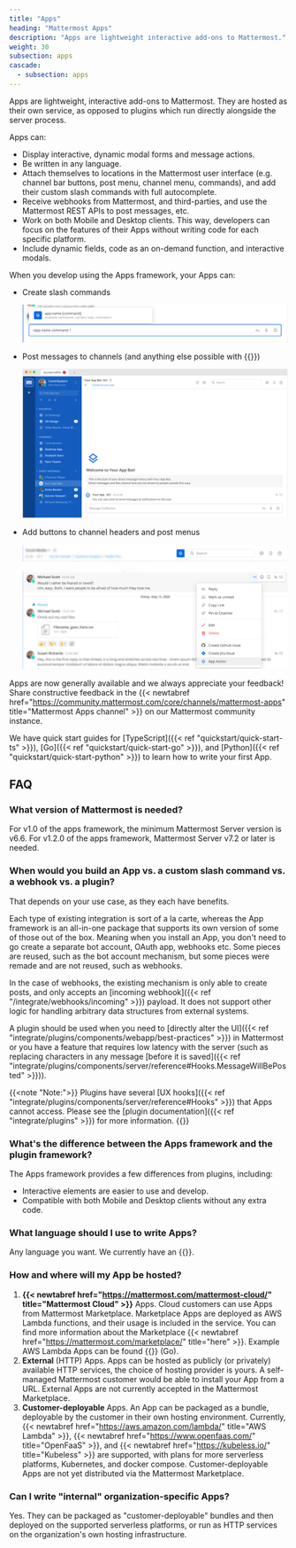 ```yaml
---
title: "Apps"
heading: "Mattermost Apps"
description: "Apps are lightweight interactive add-ons to Mattermost."
weight: 30
subsection: apps
cascade:
  - subsection: apps
---
```


Apps are lightweight, interactive add-ons to Mattermost. They are hosted as their own service, as opposed to plugins which run directly alongside the server process.

Apps can:

- Display interactive, dynamic modal forms and message actions.
- Be written in any language.
- Attach themselves to locations in the Mattermost user interface (e.g. channel bar buttons, post menu, channel menu, commands), and add their custom slash commands with full autocomplete.
- Receive webhooks from Mattermost, and third-parties, and use the Mattermost REST APIs to post messages, etc.
- Work on both Mobile and Desktop clients. This way, developers can focus on the features of their Apps without writing code for each specific platform.
- Include dynamic fields, code as an on-demand function, and interactive modals.

When you develop using the Apps framework, your Apps can:

- Create slash commands

  ![image](app-slash-command-zoomed-in.png)

- Post messages to channels (and anything else possible with {{<newtabref title="Mattermost's API" href="https://api.mattermost.com/">}})

  ![image](app-bot.png)

- Add buttons to channel headers and post menus

  ![image](app-channel-header-zoomed-in.png)

  ![image](app-action-zoomed-in.png)

Apps are now generally available and we always appreciate your feedback! Share constructive feedback in the {{< newtabref href="https://community.mattermost.com/core/channels/mattermost-apps" title="Mattermost Apps channel" >}} on our Mattermost community instance.

We have quick start guides for [TypeScript]({{< ref "quickstart/quick-start-ts" >}}), [Go]({{< ref "quickstart/quick-start-go" >}}), and [Python]({{< ref "quickstart/quick-start-python" >}}) to learn how to write your first App.

## FAQ

### What version of Mattermost is needed?
    
For v1.0 of the apps framework, the minimum Mattermost Server version is v6.6.
For v1.2.0 of the apps framework, Mattermost Server v7.2 or later is needed.
    
### When would you build an App vs. a custom slash command vs. a webhook vs. a plugin?

That depends on your use case, as they each have benefits.

Each type of existing integration is sort of a la carte, whereas the App framework is an all-in-one package that supports its own version of some of those out of the box. Meaning when you install an App, you don't need to go create a separate bot account, OAuth app, webhooks etc. Some pieces are reused, such as the bot account mechanism, but some pieces were remade and are not reused, such as webhooks.

In the case of webhooks, the existing mechanism is only able to create posts, and only accepts an [incoming webhook]({{< ref "/integrate/webhooks/incoming" >}}) payload. It does not support other logic for handling arbitrary data structures from external systems.

A plugin should be used when you need to [directly alter the UI]({{< ref "integrate/plugins/components/webapp/best-practices" >}}) in Mattermost or you have a feature that requires low latency with the server (such as replacing characters in any message [before it is saved]({{< ref "integrate/plugins/components/server/reference#Hooks.MessageWillBePosted" >}})).

{{<note "Note:">}}
Plugins have several [UX hooks]({{< ref "integrate/plugins/components/server/reference#Hooks" >}}) that Apps cannot access. Please see the [plugin documentation]({{< ref "integrate/plugins" >}}) for more information.
{{</note>}}

### What's the difference between the Apps framework and the plugin framework?

The Apps framework provides a few differences from plugins, including:

-   Interactive elements are easier to use and develop.
-   Compatible with both Mobile and Desktop clients without any extra code.

### What language should I use to write Apps?

Any language you want. We currently have an {{<newtabref title="official driver for Go" href="https://pkg.go.dev/github.com/mattermost/mattermost-plugin-apps/apps">}}.

### How and where will my App be hosted?

1. **{{< newtabref href="https://mattermost.com/mattermost-cloud/" title="Mattermost Cloud" >}}** Apps. Cloud
   customers can use Apps from Mattermost Marketplace. Marketplace Apps are
   deployed as AWS Lambda functions, and their usage is included in the service.
   You can find more information about the Marketplace {{< newtabref href="https://mattermost.com/marketplace/" title="here" >}}. Example AWS Lambda Apps can be
   found
   {{<newtabref title="here" href="https://github.com/mattermost/mattermost-app-examples/tree/master/golang/serverless">}}
   (Go).
2. **External** (HTTP) Apps. Apps can be hosted as publicly (or privately) available HTTP
   services, the choice of hosting provider is yours. A self-managed Mattermost
   customer would be able to install your App from a URL. External Apps are not
   currently accepted in the Mattermost Marketplace.
3. **Customer-deployable** Apps. An App can be packaged as a bundle, deployable
   by the customer in their own hosting environment. Currently, {{< newtabref href="https://aws.amazon.com/lambda/" title="AWS Lambda" >}},
   {{< newtabref href="https://www.openfaas.com/" title="OpenFaaS" >}}, and {{< newtabref href="https://kubeless.io/" title="Kubeless" >}}
   are supported, with plans for more serverless platforms, Kubernetes, and
   docker compose. Customer-deployable Apps are not yet distributed via the
   Mattermost Marketplace.

### Can I write "internal" organization-specific Apps?

Yes. They can be packaged as "customer-deployable" bundles and then deployed on
the supported serverless platforms, or run as HTTP services on the
organization's own hosting infrastructure.
